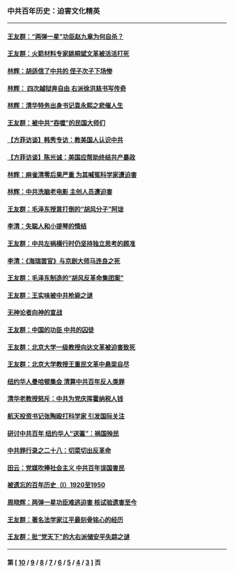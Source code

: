 ### 中共百年历史：迫害文化精英
---
#### [王友群：“两弹一星”功臣赵九章为何自杀？](../../pages/nf1176111/n14059162.md?09260430) 
#### [王友群：火箭材料专家姚桐斌文革被活活打死](../../pages/nf1176111/n14048805.md?09260430) 
#### [林辉：胡适信了中共的 侄子次子下场惨](../../pages/nf1176111/n14019760.md?09260430) 
#### [林辉： 四次越狱奔自由 右派徐洪慈书写传奇](../../pages/nf1176111/n14010438.md?09260430) 
#### [林辉：清华特务出身书记袁永熙之悲催人生](../../pages/nf1176111/n13997413.md?09260430) 
#### [王友群：被中共“吞噬”的民国大师们](../../pages/nf1176111/n13942620.md?09260430) 
#### [【方菲访谈】韩秀专访：教美国人认识中共](../../pages/nf1176111/n13821310.md?09260430) 
#### [【方菲访谈】陈光诚：美国应帮助终结共产暴政](../../pages/nf1176111/n13759521.md?09260430) 
#### [林辉：麻雀清零后果严重 为其喊冤科学家遭迫害](../../pages/nf1176111/n13746900.md?09260430) 
#### [林辉：中共洗脑老电影 主创人员遭迫害](../../pages/nf1176111/n13699437.md?09260430) 
#### [王友群：毛泽东授意打倒的“胡风分子”阿垅](../../pages/nf1176111/n13592541.md?09260430) 
#### [李清：失聪人和小提琴的情结](../../pages/nf1176111/n13459280.md?09260430) 
#### [王友群：中共左祸横行时仍坚持独立思考的顾准](../../pages/nf1176111/n13444722.md?09260430) 
#### [李清：《海瑞罢官》与京剧大师马连良之死](../../pages/nf1176111/n13412316.md?09260430) 
#### [王友群：毛泽东制造的“胡风反革命集团案”](../../pages/nf1176111/n13324909.md?09260430) 
#### [王友群：王实味被中共枪毙之谜](../../pages/nf1176111/n13307502.md?09260430) 
#### [无神论者向神的宣战](../../pages/nf1176111/n13281535.md?09260430) 
#### [王友群：中国的功臣 中共的囚徒](../../pages/nf1176111/n13291790.md?09260430) 
#### [王友群：北京大学一级教授向达文革被迫害致死](../../pages/nf1176111/n13150966.md?09260430) 
#### [王友群：北京大学教授王重民文革中悬梁自尽](../../pages/nf1176111/n13084645.md?09260430) 
#### [纽约华人曼哈顿集会 清算中共百年反人类罪](../../pages/nf1176111/n13084157.md?09260430) 
#### [清华老教授怒斥：中共为党庆挥霍纳税人钱](../../pages/nf1176111/n13071430.md?09260430) 
#### [航天投资书记张陶殴打科学家 引发国际关注](../../pages/nf1176111/n13069132.md?09260430) 
#### [研讨中共百年 纽约华人“送匾”：祸国殃民](../../pages/nf1176111/n13057367.md?09260430) 
#### [中共罪行录之二十八：切菜切出反革命](../../pages/nf1176111/n13030600.md?09260430) 
#### [田云：党媒吹捧社会主义 中共百年误国害民](../../pages/nf1176111/n13006682.md?09260430) 
#### [被遗忘的百年历史（I）1920至1950](../../pages/nf1176111/n12986411.md?09260430) 
#### [周晓辉：两弹一星功臣难逃迫害 核试验遗害至今](../../pages/nf1176111/n12974997.md?09260430) 
#### [王友群：著名法学家江平最刻骨铭心的经历](../../pages/nf1176111/n12970787.md?09260430) 
#### [王友群：批“党天下”的大右派储安平失踪之谜](../../pages/nf1176111/n12954229.md?09260430) 

---
#### 第 [ [10](./10.md?09260430) / [9](./9.md?09260430) / [8](./8.md?09260430) / [7](./7.md?09260430) / [6](./6.md?09260430) / [5](./5.md?09260430) / [4](./4.md?09260430) / [3](./3.md?09260430) ] 页
